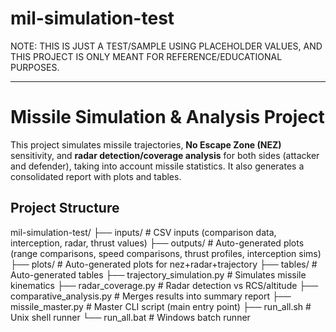 # mil-simulation-test
NOTE: THIS IS JUST A TEST/SAMPLE USING PLACEHOLDER VALUES, AND THIS PROJECT IS ONLY MEANT FOR REFERENCE/EDUCATIONAL PURPOSES.

---

# Missile Simulation & Analysis Project

This project simulates missile trajectories, **No Escape Zone (NEZ)** sensitivity, and **radar detection/coverage analysis** for both sides (attacker and defender), taking into account missile statistics.
It also generates a consolidated report with plots and tables.

## Project Structure

mil-simulation-test/
├── inputs/ # CSV inputs (comparison data, interception, radar, thrust values) 
├── outputs/ # Auto-generated plots (range comparisons, speed comparisons, thrust profiles, interception sims) 
├── plots/ # Auto-generated plots for nez+radar+trajectory 
├── tables/ # Auto-generated tables 
├── trajectory_simulation.py # Simulates missile kinematics 
├── radar_coverage.py # Radar detection vs RCS/altitude 
├── comparative_analysis.py # Merges results into summary report 
├── missile_master.py # Master CLI script (main entry point) 
├── run_all.sh # Unix shell runner 
└── run_all.bat # Windows batch runner 

